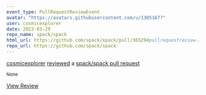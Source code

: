 ```yaml
---
event_type: PullRequestReviewEvent
avatar: "https://avatars.githubusercontent.com/u/1305167?"
user: cosmicexplorer
date: 2023-03-29
repo_name: spack/spack
html_url: https://github.com/spack/spack/pull/36529#pullrequestreview-1364027138
repo_url: https://github.com/spack/spack
---
```


<a href='https://github.com/cosmicexplorer' target='_blank'>cosmicexplorer</a> <a href='https://github.com/spack/spack/pull/36529#pullrequestreview-1364027138' target='_blank'>reviewed</a> a <a href='https://github.com/spack/spack/pull/36529' target='_blank'>spack/spack pull request</a>

<small>None</small>

<a href='https://github.com/spack/spack/pull/36529#pullrequestreview-1364027138' target='_blank'>View Review</a>